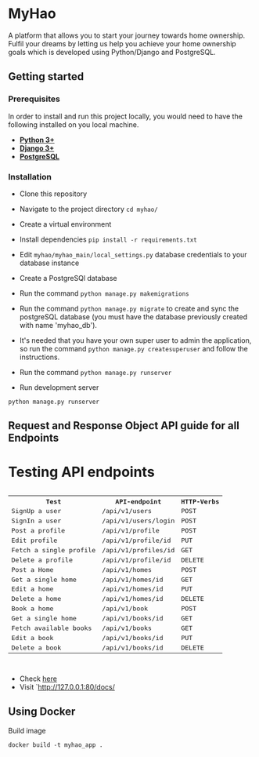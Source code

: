 # MyHao
A platform that allows you to start your journey towards home ownership.
Fulfil your dreams by letting us help you achieve your home ownership goals which is developed using Python/Django and PostgreSQL.

## Getting started

### Prerequisites

In order to install and run this project locally, you would need to have the following installed on you local machine.

* [**Python 3+**](https://www.python.org/downloads/release/python-368/)
* [**Django 3+**](https://www.djangoproject.com/download/) 
* [**PostgreSQL**]()


### Installation

* Clone this repository
* Navigate to the project directory `cd myhao/`
* Create a virtual environment
* Install dependencies `pip install -r requirements.txt`

* Edit `myhao/myhao_main/local_settings.py` database credentials to your database instance

* Create a PostgreSQl database 

* Run the command `python manage.py makemigrations` 

* Run the command `python manage.py migrate` to create and sync the postgreSQL database (you must have the database previously created with name 'myhao_db').

* It's needed that you have your own super user to admin the application, so run the command `python manage.py createsuperuser` and follow the instructions.

* Run the command `python manage.py runserver`

* Run development server

`python manage.py runserver`		

## Request and Response Object API guide for all Endpoints

# Testing API endpoints
<pre>
<table>
<tr><th>Test</th>
<th>API-endpoint</th>
<th>HTTP-Verbs</th>
</tr>
<tr>
<td>SignUp a user</td>
<td>/api/v1/users</td>
<td>POST</td>
</tr>
<tr>
<td>SignIn a user</td>
<td>/api/v1/users/login</td>
<td>POST</td>
</tr>
<tr>
<td>Post a profile</td>
<td>/api/v1/profile</td>
<td>POST</td>
</tr>
<tr>
<td>Edit profile</td>
<td>/api/v1/profile/id</td>
<td>PUT</td>
</tr>
<tr>
<td>Fetch a single profile</td>
<td>/api/v1/profiles/id</td>
<td>GET</td>
</tr>
<tr>
<td>Delete a profile</td>
<td>/api/v1/profile/id</td>
<td>DELETE</td>
</tr>
<tr>
<td>Post a Home</td>
<td>/api/v1/homes</td>
<td>POST</td>
</tr>
<tr>
<td>Get a single home</td>
<td>/api/v1/homes/id</td>
<td>GET</td>
</tr>
<tr>
<td>Edit a home</td>
<td>/api/v1/homes/id</td>
<td>PUT</td>
</tr>
<tr>
<td>Delete a home</td>
<td>/api/v1/homes/id</td>
<td>DELETE</td>
</tr>
<tr>
<td>Book a home</td>
<td>/api/v1/book</td>
<td>POST</td>
</tr>
<tr>
<td>Get a single home</td>
<td>/api/v1/books/id</td>
<td>GET</td>
</tr>
<tr>
<td>Fetch available books</td>
<td>/api/v1/books</td>
<td>GET</td>
</tr>
<tr>
<td>Edit a book</td>
<td>/api/v1/books/id</td>
<td>PUT</td>
</tr>
<tr>
<td>Delete a book</td>
<td>/api/v1/books/id</td>
<td>DELETE</td>
</tr>
</tr>
</table>
</pre>
* Check [here](https://docs.google.com/document/d/1J12z1vPo8S5VEmcHGNejjJBOcqmPrr6RSQNdL58qJyE/edit?usp=sharing)
* Visit `http://127.0.0.1:80/docs/

## Using Docker 
Build image

`docker build -t myhao_app .` 



